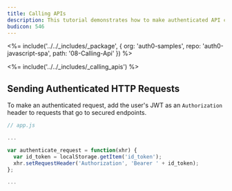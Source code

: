 ```yaml
---
title: Calling APIs
description: This tutorial demonstrates how to make authenticated API calls
budicon: 546
---
```


<%= include('../../_includes/_package', {
  org: 'auth0-samples',
  repo: 'auth0-javascript-spa',
  path: '08-Calling-Api'
}) %>

<%= include('../../_includes/_calling_apis') %>

## Sending Authenticated HTTP Requests

To make an authenticated request, add the user's JWT as an `Authorization` header to requests that go to secured endpoints.

```js
// app.js

...

var authenticate_request = function(xhr) {
  var id_token = localStorage.getItem('id_token');
  xhr.setRequestHeader('Authorization', 'Bearer ' + id_token);
};

...
```
